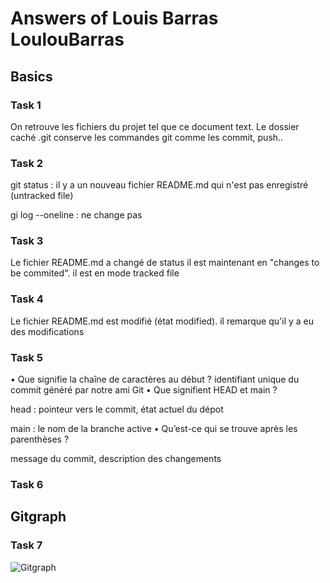 # Answers of Louis Barras LoulouBarras

## Basics

### Task 1

On retrouve les fichiers du projet tel que ce document text. Le dossier caché .git conserve les commandes git comme les commit, push.. 

### Task 2

git status : il y a un nouveau fichier README.md qui n'est pas enregistré (untracked file)

gi log --oneline : ne change pas 

### Task 3

Le fichier README.md a changé de status il est maintenant en "changes to be commited". il est en mode tracked file 

### Task 4

Le fichier README.md est modifié (état modified). il remarque qu'il y a eu des modifications

### Task 5

• Que signifie la chaîne de caractères au début ? identifiant unique du commit généré par notre ami Git
• Que signifient HEAD et main ? 

head : pointeur vers le commit, état actuel du dépot

main : le nom de la branche active
• Qu’est-ce qui se trouve après les parenthèses ?

message du commit, description des changements

### Task 6



## Gitgraph

### Task 7

![Gitgraph](img/gitgraph.svg)